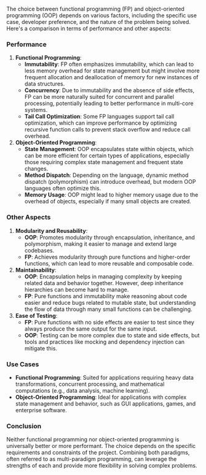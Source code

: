 The choice between functional programming (FP) and object-oriented programming (OOP) depends on various factors, including the specific use case, developer preference, and the nature of the problem being solved. Here's a comparison in terms of performance and other aspects:

### Performance

1. **Functional Programming**:
    - **Immutability**: FP often emphasizes immutability, which can lead to less memory overhead for state management but might involve more frequent allocation and deallocation of memory for new instances of data structures.
    - **Concurrency**: Due to immutability and the absence of side effects, FP can be more naturally suited for concurrent and parallel processing, potentially leading to better performance in multi-core systems.
    - **Tail Call Optimization**: Some FP languages support tail call optimization, which can improve performance by optimizing recursive function calls to prevent stack overflow and reduce call overhead.
2. **Object-Oriented Programming**:
    - **State Management**: OOP encapsulates state within objects, which can be more efficient for certain types of applications, especially those requiring complex state management and frequent state changes.
    - **Method Dispatch**: Depending on the language, dynamic method dispatch (polymorphism) can introduce overhead, but modern OOP languages often optimize this.
    - **Memory Usage**: OOP might lead to higher memory usage due to the overhead of objects, especially if many small objects are created.

### Other Aspects

1. **Modularity and Reusability**:
    - **OOP**: Promotes modularity through encapsulation, inheritance, and polymorphism, making it easier to manage and extend large codebases.
    - **FP**: Achieves modularity through pure functions and higher-order functions, which can lead to more reusable and composable code.
2. **Maintainability**:
    - **OOP**: Encapsulation helps in managing complexity by keeping related data and behavior together. However, deep inheritance hierarchies can become hard to manage.
    - **FP**: Pure functions and immutability make reasoning about code easier and reduce bugs related to mutable state, but understanding the flow of data through many small functions can be challenging.
3. **Ease of Testing**:
    - **FP**: Pure functions with no side effects are easier to test since they always produce the same output for the same input.
    - **OOP**: Testing can be more complex due to state and side effects, but tools and practices like mocking and dependency injection can mitigate this.

### Use Cases

- **Functional Programming**: Suited for applications requiring heavy data transformations, concurrent processing, and mathematical computations (e.g., data analysis, machine learning).
- **Object-Oriented Programming**: Ideal for applications with complex state management and behavior, such as GUI applications, games, and enterprise software.

### Conclusion

Neither functional programming nor object-oriented programming is universally better or more performant. The choice depends on the specific requirements and constraints of the project. Combining both paradigms, often referred to as multi-paradigm programming, can leverage the strengths of each and provide more flexibility in solving complex problems.